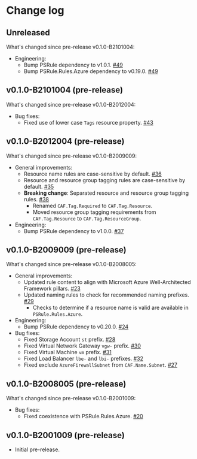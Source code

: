 # Change log

## Unreleased

What's changed since pre-release v0.1.0-B2101004:

- Engineering:
  - Bump PSRule dependency to v1.0.1. [#49](https://github.com/microsoft/PSRule.Rules.CAF/issues/49)
  - Bump PSRule.Rules.Azure dependency to v0.19.0. [#49](https://github.com/microsoft/PSRule.Rules.CAF/issues/49)

## v0.1.0-B2101004 (pre-release)

What's changed since pre-release v0.1.0-B2012004:

- Bug fixes:
  - Fixed use of lower case `Tags` resource property. [#43](https://github.com/microsoft/PSRule.Rules.CAF/issues/43)

## v0.1.0-B2012004 (pre-release)

What's changed since pre-release v0.1.0-B2009009:

- General improvements:
  - Resource name rules are case-sensitive by default. [#36](https://github.com/microsoft/PSRule.Rules.CAF/issues/36)
  - Resource and resource group tagging rules are case-sensitive by default. [#35](https://github.com/microsoft/PSRule.Rules.CAF/issues/35)
  - **Breaking change**: Separated resource and resource group tagging rules. [#38](https://github.com/microsoft/PSRule.Rules.CAF/issues/38)
    - Renamed `CAF.Tag.Required` to `CAF.Tag.Resource`.
    - Moved resource group tagging requirements from `CAF.Tag.Resource` to `CAF.Tag.ResourceGroup`.
- Engineering:
  - Bump PSRule dependency to v1.0.0. [#37](https://github.com/microsoft/PSRule.Rules.CAF/issues/37)

## v0.1.0-B2009009 (pre-release)

What's changed since pre-release v0.1.0-B2008005:

- General improvements:
  - Updated rule content to align with Microsoft Azure Well-Architected Framework pillars. [#23](https://github.com/microsoft/PSRule.Rules.CAF/issues/23)
  - Updated naming rules to check for recommended naming prefixes. [#29](https://github.com/microsoft/PSRule.Rules.CAF/issues/29)
    - Checks to determine if a resource name is valid are available in `PSRule.Rules.Azure`.
- Engineering:
  - Bump PSRule dependency to v0.20.0. [#24](https://github.com/microsoft/PSRule.Rules.CAF/issues/24)
- Bug fixes:
  - Fixed Storage Account `st` prefix. [#28](https://github.com/microsoft/PSRule.Rules.CAF/issues/28)
  - Fixed Virtual Network Gateway `vgw-` prefix. [#30](https://github.com/microsoft/PSRule.Rules.CAF/issues/30)
  - Fixed Virtual Machine `vm` prefix. [#31](https://github.com/microsoft/PSRule.Rules.CAF/issues/31)
  - Fixed Load Balancer `lbe-` and `lbi-` prefixes. [#32](https://github.com/microsoft/PSRule.Rules.CAF/issues/32)
  - Fixed exclude `AzureFirewallSubnet` from `CAF.Name.Subnet`. [#27](https://github.com/microsoft/PSRule.Rules.CAF/issues/27)

## v0.1.0-B2008005 (pre-release)

What's changed since pre-release v0.1.0-B2001009:

- Bug fixes:
  - Fixed coexistence with PSRule.Rules.Azure. [#20](https://github.com/microsoft/PSRule.Rules.CAF/issues/20)

## v0.1.0-B2001009 (pre-release)

- Initial pre-release.

